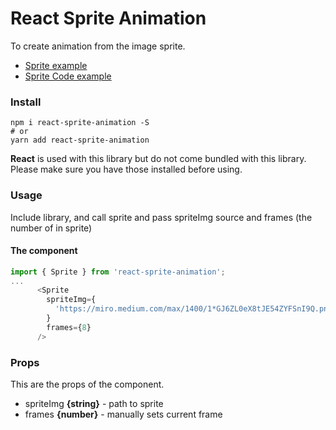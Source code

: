 # React Sprite Animation

To create animation from the image sprite.

- [Sprite example](https://react-fgjjuw.stackblitz.io)
- [Sprite Code example](https://stackblitz.com/edit/react-fgjjuw?file=src%2FApp.js)

### Install

```shell
npm i react-sprite-animation -S
# or
yarn add react-sprite-animation
```

**React** is used with this library but do not come bundled with this library. Please make sure you have those installed before using.

### Usage

Include library, and call sprite and pass spriteImg source and frames (the number of in sprite)

#### The component

```javascript
import { Sprite } from 'react-sprite-animation';
...
      <Sprite
        spriteImg={
          'https://miro.medium.com/max/1400/1*GJ6ZL0eX8tJE54ZYFSnI9Q.png'
        }
        frames={8}
      />
```


### Props

This are the props of the component.

- spriteImg **{string}** - path to sprite
- frames **{number}** - manually sets current frame

